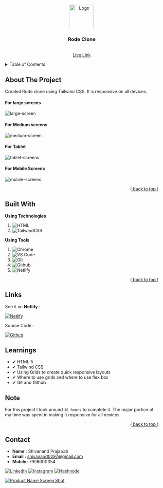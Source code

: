 <div id="top"></div>

<!-- PROJECT LOGO -->
<br />
<div align="center">
  <a href="https://github.com/Shivanand0297/Rode-clone-Fullstack-Javascript-Web-Development-Bootcamp">
    <img src="https://learncodeonline.in/mascot.png" alt="Logo" width="80">
  </a>

<h3 align="center">Rode Clone
</h3>

  <p align="center">
    <br />
    <a href="https://shivanand-rode-clone.netlify.app/">Live Link</a>
  </p>
</div>

<!-- TABLE OF CONTENTS -->
<details>
  <summary>Table of Contents</summary>
  <ol>
    <li>
      <a href="#about-the-project">About The Project</a>
    </li>
    <li><a href="#built-with">Built With</a></li>
    <li><a href="#live-project">Live Project</a></li>
    <li><a href="#learnt">Learnt</a></li>
    <li><a href="#contact">About Me</a></li>

  </ol>
</details>

<!-- ABOUT THE PROJECT -->

## About The Project

Created Rode clone using Tailwind CSS. It is responsive on all devices. 

#### For large screens

![large-screen](https://github.com/Shivanand0297/Rode-clone-Fullstack-Javascript-Web-Development-Bootcamp/blob/Rode/Screenshots/large-R%C3%98DE-Microphones.png)

#### For Medium screens


![medium-screen](https://github.com/Shivanand0297/Rode-clone-Fullstack-Javascript-Web-Development-Bootcamp/blob/Rode/Screenshots/medium-R%C3%98DE-Microphones.png)

#### For Tablet


![tablet-screens](https://github.com/Shivanand0297/Rode-clone-Fullstack-Javascript-Web-Development-Bootcamp/blob/Rode/Screenshots/tablet-R%C3%98DE-Microphones.png)



#### For Mobile Screens


![mobile-screens](https://github.com/Shivanand0297/Rode-clone-Fullstack-Javascript-Web-Development-Bootcamp/blob/Rode/Screenshots/mobilw-R%C3%98DE-Microphones.png)


<p align="right">(<a href="#top"> back to top </a>)</p>

## Built With

**Using Technologies**

1. ![HTML][html-shield]
2. ![TailwindCSS][Tailwind-CSS]

**Using Tools**

1. ![Chrome][chrome-shield]
2. ![VS Code][vscode-shield]
3. ![Git][git-shield]
4. ![Github][github-shield]
5. ![Netlify][netlify-shield]

<p align="right">(<a href="#top"> back to top </a>)</p>

## Links

See it on **Netlify** :

[![Netlify][netlify-shield]][project-url]

Source Code :

[![Github][github-shield]][source-code]

<!-- LEARNT -->

## Learnings

- ✔ HTML 5
- ✔ Tailwind CSS 
- ✔ Using Grids to create quick responsive layouts
- ✔ Where to use grids and where to use flex box
- ✔ Git and Github

<!-- NOTE -->

## Note

For this project I took around `10 hours` to complete it. The major portion of my time was spent in making it responsive for all devices.

<p align="right">(<a href="#top"> back to top </a>)</p>


<!-- CONTACT -->

## Contact

- **Name :** Shivanand Prajapati
- **Email :** shivanand0297@gmail.com
- **Mobile:** 7906000354

<!-- Social Links -->

[![LinkedIn][linkedin-shield]][linkedin-url]
[![Instagram][instagram-shield]][instagram-url]
[![Hashnode][hashnode-shield]][hashnode-url]



<!-- BACK TO TOP -->

[![Product Name Screen Shot][backtotop-shield]](#top)

<!-- MARKDOWN LINKS & IMAGES -->

<!-- Linkedin -->

[linkedin-shield]: https://img.shields.io/badge/-LinkedIn-black.svg?style=for-the-badge&logo=linkedin&colorB=0B5FBB

[linkedin-url]: https://www.linkedin.com/in/shivanand-prajapati-2a5423167/

<!-- Instagram -->

[instagram-shield]: https://img.shields.io/badge/Instagram-%23E4405F.svg?style=for-the-badge&logo=Instagram&logoColor=white
[instagram-url]: https://instagram.com/shivanand_10.web.dev

<!-- Hashnode -->

[hashnode-shield]: https://img.shields.io/badge/Hashnode-2962FF?style=for-the-badge&logo=hashnode&logoColor=white
[hashnode-url]: https://hashnode.com/@Shivanand10

<!-- Back to Top -->

[backtotop-shield]: https://img.shields.io/badge/Back%20to%20Top-%5E-brightgreen

<!-- Tools and Technologies -->

[html-shield]: https://img.shields.io/badge/html5-%23E34F26.svg?style=for-the-badge&logo=html5&logoColor=white

[Tailwind-CSS]: https://img.shields.io/badge/Tailwind-CSS-blue

[vscode-shield]: https://img.shields.io/badge/Visual%20Studio%20Code-0078d7.svg?style=for-the-badge&logo=visual-studio-code&logoColor=white

[chrome-shield]: https://img.shields.io/badge/Google%20Chrome-4285F4?style=for-the-badge&logo=GoogleChrome&logoColor=white

[netlify-shield]: https://img.shields.io/badge/netlify-%23000000.svg?style=for-the-badge&logo=netlify&logoColor=#00C7B7

[git-shield]: https://img.shields.io/badge/git-%23F05033.svg?style=for-the-badge&logo=git&logoColor=white

[github-shield]: https://img.shields.io/badge/github-%23121011.svg?style=for-the-badge&logo=github&logoColor=white

<!-- Project screenshot -->

[project-url]: https://shivanand-rode-clone.netlify.app/

[source-code]: https://github.com/Shivanand0297/Rode-clone-Fullstack-Javascript-Web-Development-Bootcamp

